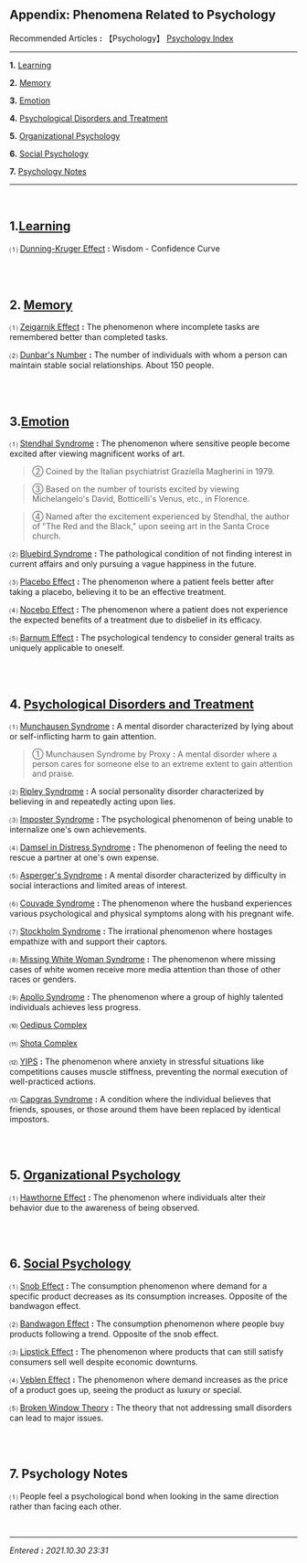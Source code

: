 ## **Appendix: Phenomena Related to Psychology**

Recommended Articles **:** 【Psychology】 [Psychology Index](https://jb243.github.io/pages/523)

---

**1.** [Learning](#1-learning)

**2.** [Memory](#2-memory)

**3.** [Emotion](#3-emotion)

**4.** [Psychological Disorders and Treatment](#4-psychological-disorders-and-treatment)

**5.** [Organizational Psychology](#5-organizational-psychology)

**6.** [Social Psychology](#6-social-psychology)

**7.** [Psychology Notes](#7-psychology-notes)

---

<br>

## **1.[Learning](https://jb243.github.io/pages/528)**

 ⑴ [Dunning-Kruger Effect](https://jb243.github.io/pages/528) **:** Wisdom - Confidence Curve

<br>

<br>

## **2. [Memory](https://jb243.github.io/pages/529)**

 ⑴ [Zeigarnik Effect](https://jb243.github.io/pages/529) **:** The phenomenon where incomplete tasks are remembered better than completed tasks.

 ⑵ [Dunbar's Number](https://jb243.github.io/pages/529) **:** The number of individuals with whom a person can maintain stable social relationships. About 150 people.

<br>

<br>

## **3.[Emotion](https://jb243.github.io/pages/517)**

 ⑴ [Stendhal Syndrome](https://jb243.github.io/pages/517) **:** The phenomenon where sensitive people become excited after viewing magnificent works of art.

> ② Coined by the Italian psychiatrist Graziella Magherini in 1979.

> ③ Based on the number of tourists excited by viewing Michelangelo's David, Botticelli's Venus, etc., in Florence.

> ④ Named after the excitement experienced by Stendhal, the author of "The Red and the Black," upon seeing art in the Santa Croce church.

 ⑵ [Bluebird Syndrome](https://jb243.github.io/pages/517) **:** The pathological condition of not finding interest in current affairs and only pursuing a vague happiness in the future.

 ⑶ [Placebo Effect](https://jb243.github.io/pages/517) **:** The phenomenon where a patient feels better after taking a placebo, believing it to be an effective treatment.

 ⑷ [Nocebo Effect](https://jb243.github.io/pages/517) **:** The phenomenon where a patient does not experience the expected benefits of a treatment due to disbelief in its efficacy.

 ⑸ [Barnum Effect](https://jb243.github.io/pages/517) **:** The psychological tendency to consider general traits as uniquely applicable to oneself.

<br>

<br>

## **4. [Psychological Disorders and Treatment](https://jb243.github.io/pages/518)**

 ⑴ [Munchausen Syndrome](https://jb243.github.io/pages/518) **:** A mental disorder characterized by lying about or self-inflicting harm to gain attention.

> ① Munchausen Syndrome by Proxy **:** A mental disorder where a person cares for someone else to an extreme extent to gain attention and praise.

 ⑵ [Ripley Syndrome](https://jb243.github.io/pages/518) **:** A social personality disorder characterized by believing in and repeatedly acting upon lies.

 ⑶ [Imposter Syndrome](https://jb243.github.io/pages/518) **:** The psychological phenomenon of being unable to internalize one's own achievements.

 ⑷ [Damsel in Distress Syndrome](https://jb243.github.io/pages/518) **:** The phenomenon of feeling the need to rescue a partner at one's own expense.

 ⑸ [Asperger's Syndrome](https://jb243.github.io/pages/518) **:** A mental disorder characterized by difficulty in social interactions and limited areas of interest.

 ⑹ [Couvade Syndrome](https://jb243.github.io/pages/518) **:** The phenomenon where the husband experiences various psychological and physical symptoms along with his pregnant wife.

 ⑺ [Stockholm Syndrome](https://jb243.github.io/pages/518) **:** The irrational phenomenon where hostages empathize with and support their captors.

 ⑻ [Missing White Woman Syndrome](https://jb243.github.io/pages/518) **:** The phenomenon where missing cases of white women receive more media attention than those of other races or genders.

 ⑼ [Apollo Syndrome](https://jb243.github.io/pages/518) **:** The phenomenon where a group of highly talented individuals achieves less progress.

 ⑽ [Oedipus Complex](https://jb243.github.io/pages/518)

 ⑾ [Shota Complex](https://jb243.github.io/pages/518)

 ⑿ [YIPS](https://jb243.github.io/pages/518) **:** The phenomenon where anxiety in stressful situations like competitions causes muscle stiffness, preventing the normal execution of well-practiced actions.

⒀ [Capgras Syndrome](https://jb243.github.io/pages/518) **:** A condition where the individual believes that friends, spouses, or those around them have been replaced by identical impostors.

<br>

<br>

## **5. [Organizational Psychology](https://jb243.github.io/pages/527)**

 ⑴ [Hawthorne Effect](https://jb243.github.io/pages/527) **:** The phenomenon where individuals alter their behavior due to the awareness of being observed.

<br>

<br>

## **6. [Social Psychology](https://jb243.github.io/pages/519)**

 ⑴ [Snob Effect](https://jb243.github.io/pages/519) **:** The consumption phenomenon where demand for a specific product decreases as its consumption increases. Opposite of the bandwagon effect.

 ⑵ [Bandwagon Effect](https://jb243.github.io/pages/519) **:** The consumption phenomenon where people buy products following a trend. Opposite of the snob effect.

 ⑶ [Lipstick Effect](https://jb243.github.io/pages/519) **:** The phenomenon where products that can still satisfy consumers sell well despite economic downturns.

 ⑷ [Veblen Effect](https://jb243.github.io/pages/519) **:** The phenomenon where demand increases as the price of a product goes up, seeing the product as luxury or special.

 ⑸ [Broken Window Theory](https://jb243.github.io/pages/519) **:** The theory that not addressing small disorders can lead to major issues.

<br>

<br>

## **7. Psychology Notes**

 ⑴ People feel a psychological bond when looking in the same direction rather than facing each other.

<br>

---

_Entered **:** 2021.10.30 23:31_
